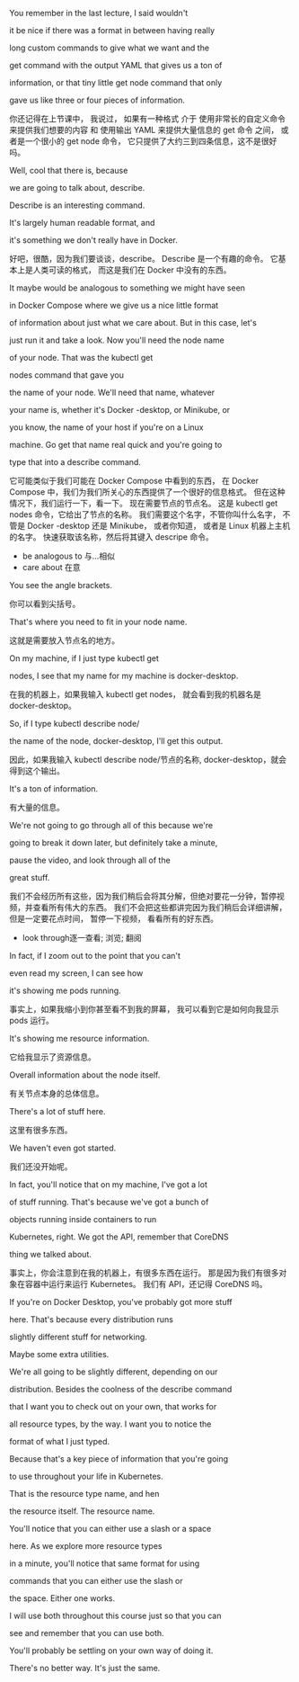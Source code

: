 You remember in the last lecture, I said wouldn't

it be nice if there was a format in between having really

long custom commands to give what we want and the

get command with the output YAML that gives us a ton of

information, or that tiny little get node command that only

gave us like three or four pieces of information.

你还记得在上节课中，
我说过，
如果有一种格式
介于
使用非常长的自定义命令来提供我们想要的内容
和
使用输出 YAML 来提供大量信息的 get 命令
之间，
或者是一个很小的 get node 命令，
它只提供了大约三到四条信息，这不是很好吗。

Well, cool that there is, because

we are going to talk about, describe.

Describe is an interesting command.

It's largely human readable format, and

it's something we don't really have in Docker.

好吧，很酷，因为我们要谈谈，describe。
Describe 是一个有趣的命令。
它基本上是人类可读的格式，
而这是我们在 Docker 中没有的东西。

It maybe would be analogous to something we might have seen

in Docker Compose where we give us a nice little format

of information about just what we care about. But in this case, let's

just run it and take a look. Now you'll need the node name

of your node. That was the kubectl get

nodes command that gave you

the name of your node. We'll need that name, whatever

your name is, whether it's Docker -desktop, or Minikube, or

you know, the name of your host if you're on a Linux

machine. Go get that name real quick and you're going to

type that into a describe command.

它可能类似于我们可能在 Docker Compose 中看到的东西，
在 Docker Compose 中，我们为我们所关心的东西提供了一个很好的信息格式。
但在这种情况下，我们运行一下，看一下。
现在需要节点的节点名。
这是 kubectl get nodes 命令，它给出了节点的名称。
我们需要这个名字，不管你叫什么名字，
不管是 Docker -desktop
还是 Minikube，
或者你知道，
或者是 Linux 机器上主机的名字。
快速获取该名称，然后将其键入 descripe 命令。

* be analogous to 与…相似
* care about 在意

You see the angle brackets.

你可以看到尖括号。

That's where you need to fit in your node name.

这就是需要放入节点名的地方。

On my machine, if I just type kubectl get

nodes, I see that my name for my machine is docker-desktop.

在我的机器上，如果我输入 kubectl get nodes，
就会看到我的机器名是 docker-desktop。

So, if I type kubectl describe node/

the name of the node, docker-desktop, I'll get this output.

因此，如果我输入 kubectl describe node/节点的名称, docker-desktop，就会得到这个输出。

It's a ton of information.

有大量的信息。

We're not going to go through all of this because we're

going to break it down later, but definitely take a minute,

pause the video, and look through all of the

great stuff.

我们不会经历所有这些，因为我们稍后会将其分解，但绝对要花一分钟，暂停视频，并查看所有伟大的东西。
我们不会把这些都讲完因为我们稍后会详细讲解，
但是一定要花点时间，
暂停一下视频，
看看所有的好东西。
* look through逐一查看; 浏览; 翻阅

In fact, if I zoom out to the point that you can't

even read my screen, I can see how

it's showing me pods running.

事实上，如果我缩小到你甚至看不到我的屏幕，
我可以看到它是如何向我显示 pods 运行。

It's showing me resource information.

它给我显示了资源信息。

Overall information about the node itself.

有关节点本身的总体信息。

There's a lot of stuff here.

这里有很多东西。

We haven't even got started.

我们还没开始呢。

In fact, you'll notice that on my machine, I've got a lot

of stuff running. That's because we've got a bunch of

objects running inside containers to run

Kubernetes, right. We got the API, remember that CoreDNS

thing we talked about.

事实上，你会注意到在我的机器上，有很多东西在运行。
那是因为我们有很多对象在容器中运行来运行 Kubernetes。
我们有 API，还记得 CoreDNS 吗。

If you're on Docker Desktop, you've probably got more stuff

here. That's because every distribution runs

slightly different stuff for networking.

Maybe some extra utilities.

We're all going to be slightly different, depending on our

distribution. Besides the coolness of the describe command

that I want you to check out on your own, that works for

all resource types, by the way. I want you to notice the

format of what I just typed.

Because that's a key piece of information that you're going

to use throughout your life in Kubernetes.

That is the resource type name, and hen

the resource itself. The resource name.

You'll notice that you can either use a slash or a space

here. As we explore more resource types

in a minute, you'll notice that same format for using

commands that you can either use the slash or

the space. Either one works.

I will use both throughout this course just so that you can

see and remember that you can use both.

You'll probably be settling on your own way of doing it.

There's no better way. It's just the same.


